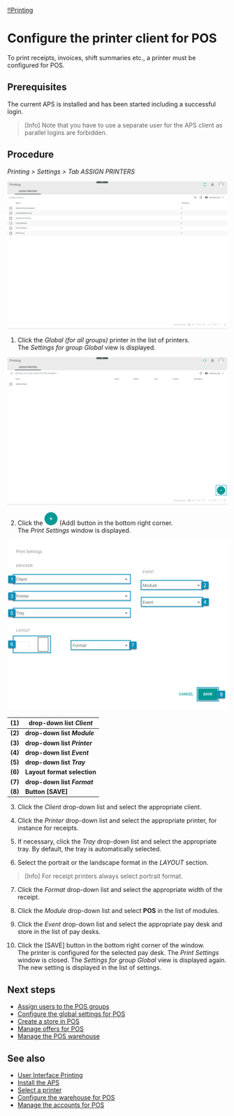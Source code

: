 [!!Printing](Printing)

# Configure the printer client for POS

[comment]: <> (Need more information about the APS)

To print receipts, invoices, shift summaries etc., a printer must be configured for POS.

## Prerequisites

The current APS is installed and has been started including a successful login.

> [Info] Note that you have to use a separate user for the APS client as parallel logins are forbidden.

## Procedure

*Printing > Settings > Tab ASSIGN PRINTERS*

  ![Printing Settings](/Assets/Screenshots/Printing/Settings/AssignPrinters.png "[Printing Settings]")

1. Click the *Global (for all groups)* printer in the list of printers.   
  The *Settings for group Global* view is displayed.

  ![Settings Group](/Assets/Screenshots/Printing/Settings/SettingsGroup01.png "[Settings Group]")

2. Click the ![Add](/Assets/Icons/Plus01.png "[Add]") (Add) button in the bottom right corner.   
  The *Print Settings* window is displayed.

  ![Add Print Settings](/Assets/Screenshots/Printing/Settings/PrintSettings01.png "[Add Print Settings]")

  | (1) | **drop-down list *Client*** |
  |-----|---------------------|
  |**(2)**| **drop-down list *Module*** |
  |**(3)**| **drop-down list *Printer*** |
  |**(4)**| **drop-down list *Event*** |
  |**(5)**| **drop-down list *Tray*** |
  |**(6)**| **Layout format selection** |
  |**(7)**| **drop-down list *Format*** |
  |**(8)**| **Button [SAVE]** |

3. Click the *Client* drop-down list and select the appropriate client.

4. Click the *Printer* drop-down list and select the appropriate printer, for instance for receipts.

5. If necessary, click the *Tray* drop-down list and select the appropriate tray. By default, the tray is automatically selected.

6. Select the portrait or the landscape format in the *LAYOUT* section.

> [Info] For receipt printers always select portrait format.

7. Click the *Format* drop-down list and select the appropriate width of the receipt.

8. Click the *Module* drop-down list and select **POS** in the list of modules.

9. Click the *Event* drop-down list and select the appropriate pay desk and store in the list of pay desks.

10. Click the [SAVE] button in the bottom right corner of the window.   
  The printer is configured for the selected pay desk. The *Print Settings* window is closed. The *Settings for group Global* view is displayed again. The new setting is displayed in the list of settings.

[comment]: <> (Is that right? Check it, when APS is installed)

## Next steps

- [Assign users to the POS groups](04_AssignUsers.md)
- [Configure the global settings for POS](05_ConfigureGlobalSettings.md)
- [Create a store in POS](06_CreateStore.md)
- [Manage offers for POS](07_ManageOffers.md)
- [Manage the POS warehouse](08_ManageWarehouse.md)  

## See also

- [User Interface Printing](/VenduoPOS/UserInterface/00_UserInterface.md)
- [Install the APS](to_be_completed)
- [Select a printer](06_CreateStore.md)
- [Configure the warehouse for POS](01_ConfigureWarehouse.md)
- [Manage the accounts for POS](02_ManageAccounts.md)
